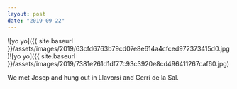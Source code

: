 ```yaml
---
layout: post
date: "2019-09-22"
---
```


![yo yo]({{ site.baseurl }}/assets/images/2019/63cfd6763b79cd07e8e614a4cfced972373415d0.jpg)![yo yo]({{ site.baseurl }}/assets/images/2019/7381e261d1df77c93c3920e8cd496411267caf60.jpg)

We met Josep and hung out in Llavorsí and Gerri de la Sal.
